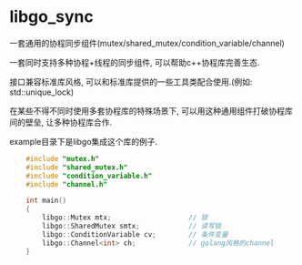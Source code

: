 # libgo_sync
一套通用的协程同步组件(mutex/shared_mutex/condition_variable/channel)

一套同时支持多种协程+线程的同步组件, 可以帮助c++协程库完善生态.

接口兼容标准库风格, 可以和标准库提供的一些工具类配合使用.(例如: std::unique_lock)

在某些不得不同时使用多套协程库的特殊场景下, 可以用这种通用组件打破协程库间的壁垒, 让多种协程库合作.

example目录下是libgo集成这个库的例子.

```cpp
    #include "mutex.h"
    #include "shared_mutex.h"
    #include "condition_variable.h"
    #include "channel.h"

    int main()
    {
        libgo::Mutex mtx;                   // 锁
        libgo::SharedMutex smtx;            // 读写锁
        libgo::ConditionVariable cv;        // 条件变量
        libgo::Channel<int> ch;             // golang风格的channel
    }
```

